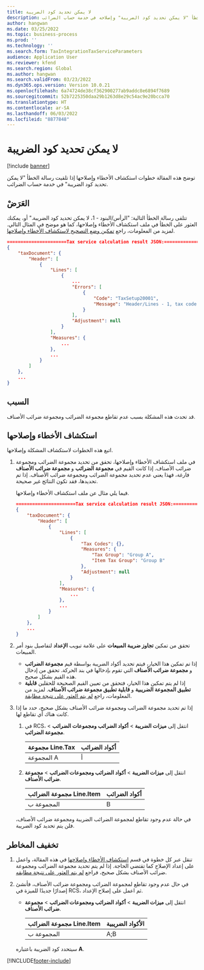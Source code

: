 ```yaml
---
title: لا يمكن تحديد كود الضريبة
description: توضح هذه المقالة كيفية استكشاف خطأ "لا يمكن تحديد كود الضريبة" وإصلاحه في خدمة حساب الضرائب‬.
author: hangwan
ms.date: 03/25/2022
ms.topic: business-process
ms.prod: ''
ms.technology: ''
ms.search.form: TaxIntegrationTaxServiceParameters
audience: Application User
ms.reviewer: kfend
ms.search.region: Global
ms.author: hangwan
ms.search.validFrom: 03/23/2022
ms.dyn365.ops.version: Version 10.0.21
ms.openlocfilehash: 6a74724de38cf362900277ab9addc8e6894f7689
ms.sourcegitcommit: 52b7225350daa29b1263d8e29c54ac9e20bcca70
ms.translationtype: HT
ms.contentlocale: ar-SA
ms.lasthandoff: 06/03/2022
ms.locfileid: "8877848"
---
```

# <a name="tax-code-cannot-be-determined"></a>لا يمكن تحديد كود الضريبة

[!include [banner](../includes/banner.md)]

توضح هذه المقالة خطوات استكشاف الأخطاء وإصلاحها إذا تلقيت رسالة الخطأ "لا يمكن تحديد كود الضريبة" في خدمة حساب الضرائب‬.

## <a name="symptom"></a>العَرَضْ

تتلقى رسالة الخطأ التالية: "الرأس/البنود - 1، لا يمكن تحديد كود الضريبة." أو، يمكنك العثور على الخطأ في ملف استكشاف الأخطاء وإصلاحها، كما هو موضح في المثال التالي. لمزيد من المعلومات، راجع [‏‫تمكين وضع التصحيح لاستكشاف الأخطاء وإصلاحها‬](tcs-troubleshooting-enable-debug-mode.md).

```json
======================Tax service calculation result JSON:===========================
{
    "taxDocument": {
        "Header": [
            {
                "Lines": [
                    {
                        ...
                        "Errors": [
                            {
                                "Code": "TaxSetup20001",
                                "Message": "Header/Lines - 1, tax code cannot be determined."
                            }
                        ],
                        "Adjustment": null
                    }
                ],
                "Measures": {
                    ...
                },
                ...
            }
        ]
    },
    ...
}
```

## <a name="cause"></a>السبب

قد تحدث هذه المشكلة بسبب عدم تقاطع مجموعة الضرائب ومجموعة ضرائب الأصناف.

## <a name="troubleshoot"></a>استكشاف الأخطاء وإصلاحها‬

اتبع هذه الخطوات لاستكشاف المشكلة وإصلاحها.

1. في ملف استكشاف الأخطاء وإصلاحها، تحقق من تحديد مجموعة الضرائب ومجموعة ضرائب الأصناف. إذا كانت القيم في **مجموعة الضرائب** و **مجموعة ضرائب الأصناف** فارغة، فهذا يعني عدم تحديد مجموعة الضرائب ومجموعة ضرائب الأصناف. إذا تم تحديدها، فقد تكون النتائج غير صحيحة.

    فيما يلي مثال عن ملف استكشاف الأخطاء وإصلاحها.

    ```json
    ======================Tax service calculation result JSON:===========================
    {
        "taxDocument": {
            "Header": [
                {
                    "Lines": [
                        {
                            "Tax Codes": {},
                            "Measures": {
                                "Tax Group": "Group A",
                                "Item Tax Group": "Group B"
                            },
                            "Adjustment": null
                        }
                    ],
                    "Measures": {
                        ...
                    },
                    ...
                }
            ]
        },
        ...
    }
    ```

2. تحقق من تمكين **تجاوز ضريبة المبيعات‬** على علامة تبويب **الإعداد** لتفاصيل بنود أمر المبيعات.

    - إذا تم تمكين هذا الخيار، فيتم تحديد أكواد الضريبة بواسطة قيم **مجموعة الضرائب** و **مجموعة ضرائب الأصناف** التي تقوم بإدخالها في بند الحركة. تحقق من إدخال هذه القيم بشكل صحيح.
    - إذا لم يتم تمكين هذا الخيار، فتحقق من تعيين القيم الصحيحة للحقلين **قابلية تطبيق المجموعة الضريبية** و **قابلية تطبيق مجموعة ضرائب الأصناف‬‏‫**. لمزيد من المعلومات، راجع [لم يتم العثور على نتيجة مطابقة‬](tcs-troubleshooting-no-matching-result.md).

3. إذا تم تحديد مجموعة الضرائب ومجموعة ضرائب الأصناف بشكل صحيح، حدد ما إذا كانت هناك أي تقاطع لها.

    1. في RCS، انتقل إلى **ميزات الضريبة‬** \> **أكواد الضرائب ومجموعات الضرائب‬** \> **مجموعة الضرائب‬**.

        | مجموعة Line.Tax | أكواد الضرائب |
        |----------------|-----------|
        | المجموعة A        | أ         |

    2. انتقل إلى **ميزات الضريبة‬** \> **أكواد الضرائب ومجموعات الضرائب‬** \> **مجموعة ضرائب الأصناف‬**.

        | مجموعة الضرائب Line.Item | أكواد الضرائب |
        |---------------------|-----------|
        | المجموعة ب             | B         |

    في حالة عدم وجود تقاطع لمجموعة الضرائب الضريبة ومجموعة ضرائب الأصناف، فلن يتم تحديد كود الضريبة.

## <a name="mitigation"></a>تخفيف المخاطر

1. تنقل عبر كل خطوة في قسم [استكشاف الأخطاء وإصلاحها](#troubleshoot) في هذه المقالة، واعمل على إعداد الإصلاح كما تقتضي الحاجة. إذا لم يتم تحديد مجموعة الضرائب ومجموعة ضرائب الأصناف بشكل صحيح، فراجع [لم يتم العثور على نتيجة مطابقه](tcs-troubleshooting-no-matching-result.md).
2. في حال عدم وجود تقاطع لمجموعة الضرائب ومجموعة ضرائب الأصناف، فأنشئ إصدارًا جديدًا للميزة في RCS، ثم اعمل على إصلاح الإعداد.

    - انتقل إلى **ميزات الضريبة** \> **أكواد الضرائب ومجموعات الضرائب** > **مجموعة ضرائب الأصناف**.

        | مجموعة الضرائب Line.Item | الأكواد الضريبية |
        |---------------------|-----------|
        | المجموعة ب             | A;B       |

    سيتحدد كود الضريبة باعتباره **A**.

[!INCLUDE[footer-include](../../includes/footer-banner.md)]
